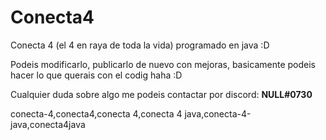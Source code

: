 # Conecta4
Conecta 4 (el 4 en raya de toda la vida) programado en java :D

Podeis modificarlo, publicarlo de nuevo con mejoras, basicamente podeis hacer lo que querais con el codig haha :D

Cualquier duda sobre algo me podeis contactar por discord: **NULL#0730**

conecta-4,conecta4,conecta 4,conecta 4 java,conecta-4-java,conecta4java
